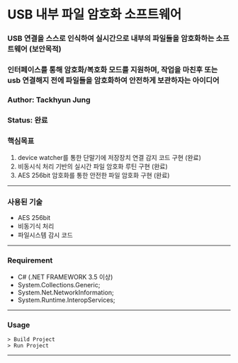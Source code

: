 # USB 내부 파일 암호화 소프트웨어
### USB 연결을 스스로 인식하여 실시간으로 내부의 파일들을 암호화하는 소프트웨어 (보안목적)
### 인터페이스를 통해 암호화/복호화 모드를 지원하며, 작업을 마친후 또는 usb 연결해지 전에 파일들을 암호화하여 안전하게 보관하자는 아이디어

### Author: Tackhyun Jung

### Status: 완료

### 핵심목표
1) device watcher를 통한 단말기에 저장장치 연결 감지 코드 구현 (완료)
2) 비동시식 처리 기반의 실시간 파일 암호화 루틴 구현 (완료)
3) AES 256bit 암호화를 통한 안전한 파일 암호화 구현 (완료)

---

### 사용된 기술
* AES 256bit
* 비동기식 처리
* 파일시스템 감시 코드

---

### Requirement
* C# (.NET FRAMEWORK 3.5 이상)
* System.Collections.Generic;
* System.Net.NetworkInformation;
* System.Runtime.InteropServices;

---

### Usage

```
> Build Project
> Run Project
```

---
